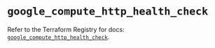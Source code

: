 # `google_compute_http_health_check`

Refer to the Terraform Registry for docs: [`google_compute_http_health_check`](https://registry.terraform.io/providers/hashicorp/google-beta/6.14.0/docs/resources/google_compute_http_health_check).
